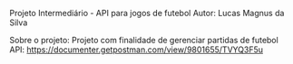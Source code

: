 Projeto Intermediário - API para jogos de futebol
Autor: Lucas Magnus da Silva

Sobre o projeto: Projeto com finalidade de gerenciar partidas de futebol
API: https://documenter.getpostman.com/view/9801655/TVYQ3F5u

